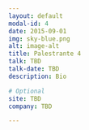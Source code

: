 ```yaml
---
layout: default
modal-id: 4
date: 2015-09-01
img: sky-blue.png
alt: image-alt
title: Palestrante 4
talk: TBD
talk-date: TBD
description: Bio

# Optional
site: TBD
company: TBD

---
```

